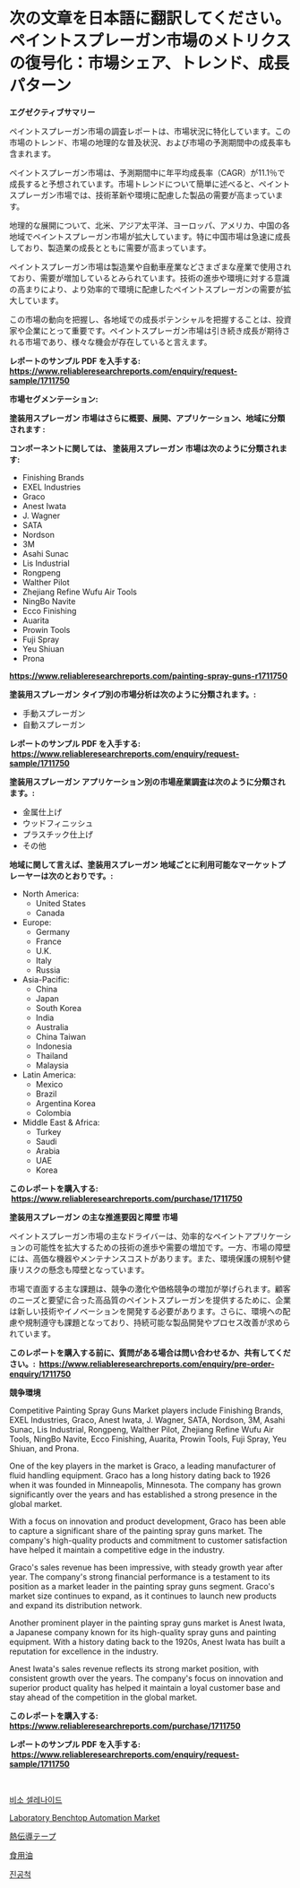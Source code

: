 <p><h1>次の文章を日本語に翻訳してください。 ペイントスプレーガン市場のメトリクスの復号化：市場シェア、トレンド、成長パターン</h1></p><p><strong>エグゼクティブサマリー</strong></p>
<p><p>ペイントスプレーガン市場の調査レポートは、市場状況に特化しています。この市場のトレンド、市場の地理的な普及状況、および市場の予測期間中の成長率も含まれます。</p><p>ペイントスプレーガン市場は、予測期間中に年平均成長率（CAGR）が11.1％で成長すると予想されています。市場トレンドについて簡単に述べると、ペイントスプレーガン市場では、技術革新や環境に配慮した製品の需要が高まっています。</p><p>地理的な展開について、北米、アジア太平洋、ヨーロッパ、アメリカ、中国の各地域でペイントスプレーガン市場が拡大しています。特に中国市場は急速に成長しており、製造業の成長とともに需要が高まっています。</p><p>ペイントスプレーガン市場は製造業や自動車産業などさまざまな産業で使用されており、需要が増加しているとみられています。技術の進歩や環境に対する意識の高まりにより、より効率的で環境に配慮したペイントスプレーガンの需要が拡大しています。</p><p>この市場の動向を把握し、各地域での成長ポテンシャルを把握することは、投資家や企業にとって重要です。ペイントスプレーガン市場は引き続き成長が期待される市場であり、様々な機会が存在していると言えます。</p></p>
<p><strong>レポートのサンプル PDF を入手する: <a href="https://www.reliableresearchreports.com/enquiry/request-sample/1711750">https://www.reliableresearchreports.com/enquiry/request-sample/1711750</a></strong></p>
<p><strong>市場セグメンテーション:</strong></p>
<p><strong> 塗装用スプレーガン 市場はさらに概要、展開、アプリケーション、地域に分類されます :</strong></p>
<p><strong>コンポーネントに関しては、 塗装用スプレーガン 市場は次のように分類されます: &nbsp;</strong></p>
<p><ul><li>Finishing Brands</li><li>EXEL Industries</li><li>Graco</li><li>Anest Iwata</li><li>J. Wagner</li><li>SATA</li><li>Nordson</li><li>3M</li><li>Asahi Sunac</li><li>Lis Industrial</li><li>Rongpeng</li><li>Walther Pilot</li><li>Zhejiang Refine Wufu Air Tools</li><li>NingBo Navite</li><li>Ecco Finishing</li><li>Auarita</li><li>Prowin Tools</li><li>Fuji Spray</li><li>Yeu Shiuan</li><li>Prona</li></ul></p>
<p><strong><a href="https://www.reliableresearchreports.com/painting-spray-guns-r1711750">https://www.reliableresearchreports.com/painting-spray-guns-r1711750</a></strong></p>
<p><strong> 塗装用スプレーガン タイプ別の市場分析は次のように分類されます。:</strong></p>
<p><ul><li>手動スプレーガン</li><li>自動スプレーガン</li></ul></p>
<p><strong>レポートのサンプル PDF を入手する: &nbsp;<a href="https://www.reliableresearchreports.com/enquiry/request-sample/1711750">https://www.reliableresearchreports.com/enquiry/request-sample/1711750</a></strong></p>
<p><strong> 塗装用スプレーガン アプリケーション別の市場産業調査は次のように分類されます。:</strong></p>
<p><ul><li>金属仕上げ</li><li>ウッドフィニッシュ</li><li>プラスチック仕上げ</li><li>その他</li></ul></p>
<p><strong>地域に関して言えば、塗装用スプレーガン 地域ごとに利用可能なマーケットプレーヤーは次のとおりです。:</strong></p>
<p><ul>
    <li>
        North America:
        <ul>
            <li>United States</li>
            <li>Canada</li>
        </ul>
    </li>
    <li>
        Europe:
        <ul>
            <li>Germany</li>
            <li>France</li>
            <li>U.K.</li>
            <li>Italy</li>
            <li>Russia</li>
        </ul>
    </li>
    <li>
        Asia-Pacific:
        <ul>
            <li>China</li>
            <li>Japan</li>
            <li>South Korea</li>
            <li>India</li>
            <li>Australia</li>
            <li>China Taiwan</li>
            <li>Indonesia</li>
            <li>Thailand</li>
            <li>Malaysia</li>
        </ul>
    </li>
    <li>
        Latin America:
        <ul>
            <li>Mexico</li>
            <li>Brazil</li>
            <li>Argentina Korea</li>
            <li>Colombia</li>
        </ul>
    </li>
    <li>
        Middle East & Africa:
        <ul>
            <li>Turkey</li>
            <li>Saudi</li>
            <li>Arabia</li>
            <li>UAE</li>
            <li>Korea</li>
        </ul>
    </li>
    </ul></p>
<p><strong>このレポートを購入する: &nbsp;<a href="https://www.reliableresearchreports.com/purchase/1711750">https://www.reliableresearchreports.com/purchase/1711750</a></strong></p>
<p><strong>塗装用スプレーガン の主な推進要因と障壁 市場</strong></p>
<p><p>ペイントスプレーガン市場の主なドライバーは、効率的なペイントアプリケーションの可能性を拡大するための技術の進歩や需要の増加です。一方、市場の障壁には、高価な機器やメンテナンスコストがあります。また、環境保護の規制や健康リスクの懸念も障壁となっています。</p><p>市場で直面する主な課題は、競争の激化や価格競争の増加が挙げられます。顧客のニーズと要望に合った高品質のペイントスプレーガンを提供するために、企業は新しい技術やイノベーションを開発する必要があります。さらに、環境への配慮や規制遵守も課題となっており、持続可能な製品開発やプロセス改善が求められています。</p></p>
<p><strong>このレポートを購入する前に、質問がある場合は問い合わせるか、共有してください。:&nbsp; <a href="https://www.reliableresearchreports.com/enquiry/pre-order-enquiry/1711750">https://www.reliableresearchreports.com/enquiry/pre-order-enquiry/1711750</a></strong></p>
<p><strong>競争環境</strong></p>
<p><p>Competitive Painting Spray Guns Market players include Finishing Brands, EXEL Industries, Graco, Anest Iwata, J. Wagner, SATA, Nordson, 3M, Asahi Sunac, Lis Industrial, Rongpeng, Walther Pilot, Zhejiang Refine Wufu Air Tools, NingBo Navite, Ecco Finishing, Auarita, Prowin Tools, Fuji Spray, Yeu Shiuan, and Prona.</p><p>One of the key players in the market is Graco, a leading manufacturer of fluid handling equipment. Graco has a long history dating back to 1926 when it was founded in Minneapolis, Minnesota. The company has grown significantly over the years and has established a strong presence in the global market.</p><p>With a focus on innovation and product development, Graco has been able to capture a significant share of the painting spray guns market. The company's high-quality products and commitment to customer satisfaction have helped it maintain a competitive edge in the industry.</p><p>Graco's sales revenue has been impressive, with steady growth year after year. The company's strong financial performance is a testament to its position as a market leader in the painting spray guns segment. Graco's market size continues to expand, as it continues to launch new products and expand its distribution network.</p><p>Another prominent player in the painting spray guns market is Anest Iwata, a Japanese company known for its high-quality spray guns and painting equipment. With a history dating back to the 1920s, Anest Iwata has built a reputation for excellence in the industry.</p><p>Anest Iwata's sales revenue reflects its strong market position, with consistent growth over the years. The company's focus on innovation and superior product quality has helped it maintain a loyal customer base and stay ahead of the competition in the global market.</p></p>
<p><strong>このレポートを購入する: &nbsp; <a href="https://www.reliableresearchreports.com/purchase/1711750">https://www.reliableresearchreports.com/purchase/1711750</a></strong></p>
<p><strong>レポートのサンプル PDF を入手する: &nbsp;<a href="https://www.reliableresearchreports.com/enquiry/request-sample/1711750">https://www.reliableresearchreports.com/enquiry/request-sample/1711750</a></strong><strong></strong></p>
<p>&nbsp;</p>
<p><p><a href="https://github.com/RichardLueilwitz787/Market-Research-Report-List-1/blob/main/391566430985.md">비소 셀레나이드</a></p><p><a href="https://github.com/Sarissaschmalingtr6fz2739/Market-Research-Report-List-2/blob/main/laboratory-benchtop-automation-market.md">Laboratory Benchtop Automation Market</a></p><p><a href="https://github.com/JacksonWiza1924/Market-Research-Report-List-1/blob/main/461072333575.md">熱伝導テープ</a></p><p><a href="https://medium.com/@ronaldowens626/%E9%A3%9F%E7%94%A8%E6%B2%B9%E5%B8%82%E5%A0%B4%E3%83%AC%E3%83%9D%E3%83%BC%E3%83%88%E3%81%AF-%E3%81%93%E3%81%AE%E5%B8%82%E5%A0%B4%E3%81%AE%E6%9C%80%E6%96%B0%E3%81%AE%E3%83%88%E3%83%AC%E3%83%B3%E3%83%89%E3%81%A8%E6%88%90%E9%95%B7%E6%A9%9F%E4%BC%9A%E3%82%92%E7%A4%BA%E3%81%97%E3%81%A6%E3%81%84%E3%81%BE%E3%81%99-263a2105910b">食用油</a></p><p><a href="https://medium.com/@nikitaschaefer/%EC%A7%84%EA%B3%B5-%EC%B2%99-%EC%8B%9C%EC%9E%A5-%EA%B7%9C%EB%AA%A8-cagr-%EB%8F%99%ED%96%A5-2024-2030-ad93f6333cee">진공척</a></p></p>